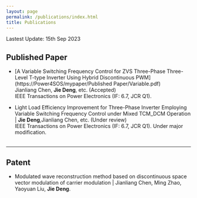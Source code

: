 ```yaml
---
layout: page
permalink: /publications/index.html
title: Publications
---
```


Lastest Update: 15th Sep 2023

## Published Paper

- [A Variable Switching Frequency Control for ZVS Three-Phase Three-Level T-type Inverter Using Hybrid Discontinuous PWM](https://Power4SOS/mypaper/Published Paper/Variable.pdf)<br>Jianliang Chen, **Jie Deng**, etc. (Accepted)<br>IEEE Transactions on Power Electronics (IF: 6.7, JCR Q1).<br>

- Light Load Efficiency Improvement for Three-Phase Inverter Employing Variable Switching Frequency Control under Mixed TCM_DCM Operation | **Jie Deng**,Jianliang Chen, etc. (Under review)<br>IEEE Transactions on Power Electronics (IF: 6.7, JCR Q1). Under major modification.<br>
  <br>

---

## Patent

- Modulated wave reconstruction method based on discontinuous space vector modulation of carrier modulation | Jianliang Chen, Ming Zhao, Yaoyuan Liu, **Jie Deng**.

  <br>

